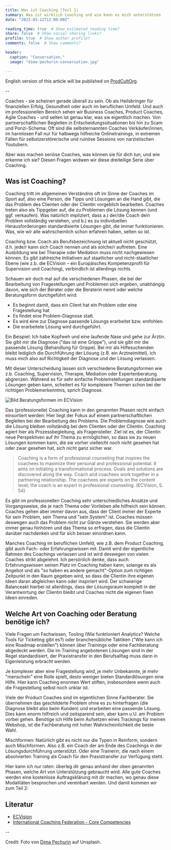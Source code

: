 ```yaml
---
title: Was ist Coaching (Teil 1)
summary: Was ist wirklich Coaching und wie kann es mich unterstützen
date: "2023-03-12T12:00:00Z"

reading_time: true  # Show estimated reading time?
share: false  # Show social sharing links?
profile: true  # Show author profile?
comments: false  # Show comments?

header:
  caption: "Conversation."
  image: "dima-pechurin-conversation.jpg"

---
```


English version of this article will be published on [ProdCultOrg](https://blog.productcult.org/).

--

Coaches - sie scheinen gerade überall zu sein. Ob als Heilsbringer für finanziellen Erfolg, Gesundheit oder auch im beruflichen Umfeld. Und auch im professionellen Bereich sehen wir Business Coaches, Product Coaches, Agile Coaches - und selten ist genau klar, was sie eigentlich machen. 
Von partnerschaftlichen Begleiten in Entscheidungssituationen bis hin zu Scam und Ponzi-Schema: Oft sind die selbsternannten Coaches Verkäufer/innen, im harmlosen Fall nur für halbwegs hilfreiche Onlinetrainings, in extremen Fällen für selbstzerstörerische und ruinöse Sessions von narzistischen Youtubern.

Aber was machen seriöse Coaches, was können sie für dich tun, und wie erkenne ich sie? Diesen Fragen widwen wir diese dreiteilige Serie über Coaching.


## Was ist Coaching?

Coaching tritt im allgemeinen Verständnis oft im Sinne der Coaches im Sport auf, also eine Person, die Tipps und Lösungen an die Hand gibt, die das Problem des Clienten oder der Clientin vorgeblich bearbeiten. Coaches treten also als Tippgeber auf, die zu Problemen die Lösung kennen (und ggf. verkaufen). Was natürlich impliziert, dass a.) der/die Coach dein Problem vollständig verstehen, und b.) es zu individuellen Herausforderungen standardisierte Lösungen gibt, die immer funktionieren. Was, wie wir alle wahrscheinlich schon erfahren haben, selten so ist.

Coaching bzw. Coach als Berufsbezeichnung ist aktuell nicht geschützt, d.h. jede/r kann sich Coach nennen und als solche/r auftreten. Eine Ausbildung wie bei Therapie oder Mediation muss nicht nachgewiesen können. Es gibt zahlreiche Initiativen auf staatlicher und nicht-staatlicher Ebene (wie z.b. die ECVision – ein Europäisches Kompetenzprofil für Supervision und Coaching), verbindlich ist allerdings nichts. 

Schauen wir doch mal auf die verschiedenen Phasen, die bei der Bearbeitung von Fragestellungen und Problemen sich ergeben, unabhängig davon, wie sich der Berater oder die Beraterin nennt oder welche Beratungsform durchgeführt wird:

- Es beginnt damit, dass ein Client hat ein Problem oder eine Fragestellung hat
- Es findet eine Problem-Diagnose statt.
- Es wird eine zur Diagnose passende Lösungs erarbeitet bzw. emfohlen.
- Die erarbeitete Lösung wird durchgeführt.

Ein Beispiel: Ich habe Kopfweh und eine laufende Nase und gehe zur Ärztin. Sie gibt mir die Diagnose ("das ist eine Grippe"), und sie gibt mir die passende Lösung (Behandlung für Grippe). Bei mir als Hilfesuchenden bleibt lediglich die Durchführung der Lösung (z.B. ein Arztneimittel), ich muss mich also auf Richtigkeit der Diagnose und der Lösung verlassen. 

Mit dieser Unterscheidung lassen sich verschiedene Beratungsformen wie z.b. Coaching, Supervision, Therapie, Mediation oder Expertenberatung abgrenzen. Während es für sehr einfache Problemstellungen standardisierte Lösungen geben kann, scheitert es für komplexere Themen schon bei der richtigen Problemerkenntnis, sprich Diagnose.

![Bild Beratungsformen im ECVision ](ECVision-Beratungsformen.png "Beratungsformen im ECVision")

Das (professionelle) Coaching kann in den genannten Phasen recht einfach einsortiert werden: 
Hier liegt der Fokus auf einem partnerschaftlichen Begleiten bei der Bearbeitung des Problems. Die Problemdiagnose wie auch die Lösung bleiben vollständig bei dem Clienten oder der Clientin. Coaching agiert hier als Prozessbegleitung, als Fragensteller. 
Ziel ist es, der Clientin neue Perspektiven auf ihr Thema zu ermöglichen, so dass sie zu neuen Lösungen kommen kann, die sie vorher vielleicht noch nicht gesehen hat oder zwar gesehen hat, sich nicht ganz sicher war.
 
> Coaching is a form of professional counseling that inspires the coachees to maximize their personal and professional potential. It aims on initiating a transformational process. Goals and solutions are discovered along the way. Coach and coachees work together in a partnering relationship. The coachees are experts  on the content level; the coach is an expert in professional counseling. (ECVision, S. 54)

Es gibt im professionellen Coaching sehr unterschiedliches Ansätze und Vorgangsweise, die je nach Thema oder Vorlieben alle hilfreich sein können. Coaches gehen aber immer davon aus, dass der Client immer der Experte für sein Problem, sein Thema und "sein System" ist. Coaches müssen deswegen auch das Problem nicht zur Gänze verstehen. Sie werden aber immer genau hinhören und das Thema so erfragen, dass die Clientin darüber nachdenken und für sich besser einordnen kann. 

Manches Coaching im beruflichen Umfeld, wie z.B. dem Product Coaching, gibt auch Fach- oder Erfahrungswissen mit. Damit wird der eigentliche Rahmen des Coachings verlassen und ist wird deswegen von vielen Coaches strikt abgelehnt. Ich persönlich denke, dass auch Erfahrungswissen seinen Platz im Coaching haben kann, solange es als Angebot und als "so haben es andere gemacht"-Option zum richtigen Zeitpunkt in den Raum gegeben wird, so dass die Clientin ihre eigenen Ideen daran abgleichen kann oder inspiriert wird. Der schwierige Balanceakt hierbei ist allerdings, dass der Lösungsraum komplett in der Verantwortung der Clientin bleibt und Coaches nicht die eigenen fixen Ideen einreden. 


## Welche Art von Coaching oder Beratung benötige ich?

Viele Fragen um Fachwissen, Tooling (Wie funktioniert Analytics? Welche Tools für Ticketing gibt es?) oder branchenübliche Taktiken ("Wie kann ich eine Roadmap erstellen") können über Trainings oder eine Fachberatung abgedeckt werden. Die im Training angebotenen Lösungen sind in der Regel standardisiert, der Praxistransfer in den Berufsalltag muss dann in Eigenleistung erbracht werden.

Je komplexer aber eine Fragestellung wird, je mehr Unbekannte, je mehr "menscheln" eine Rolle spielt, desto weniger bieten Standardlösungen eine Hilfe. Hier kann Coaching enormen Wert stiften, insbesondere wenn auch die Fragestellung selbst noch unklar ist.

Viele der Product Coaches sind im eigentlichen Sinne Fachberater. Sie übernehmen das geschilderte Problem ohne es zu hinterfragen (die Diagnose bleibt also beim Kunden) und erarbeiten eine passende Lösung. Dies kann enorm hilfreich und zeitsparend sein, aber kann u.U. am Problem vorbei gehen. 
Benötige ich Hilfe beim Aufsetzen eines Trackings für meinen Webshop, ist die Fachberatung mit hoher Wahrscheinlichkeit die beste Wahl.

Mischformen: 
Natürlich gibt es nicht nur die Typen in Reinform, sondern auch Mischformen. Also z.B. ein Coach der am Ende des Coachings in der Lösungsdurchführung unterstützt. Oder eine Trainerin, die nach einem absolvierten Training als Coach für den Praxistransfer zur Verfügung steht. 

Hier kann ich nur raten: überleg dir genau anhand der oben genannten Phasen, welche Art von Unterstützung gebraucht wird. Alle gute Coaches werden eine kostenlose Auftragsklärung mit dir machen, wo genau diese Modalitäten besprochen und vereinbart werden. Und damit kommen wir zum Teil 2:



## Literatur
- [ECVision](https://anse.eu/wp-content/uploads/doc/ECVision/ECvision_e_book.pdf)
- [International Coaching Federation - Core Competencies](https://coachingfederation.org/credentials-and-standards/core-competencies)

--

Credit: Foto von [Dima Pechurin](https://unsplash.com/@pechka) auf Unsplash. 

